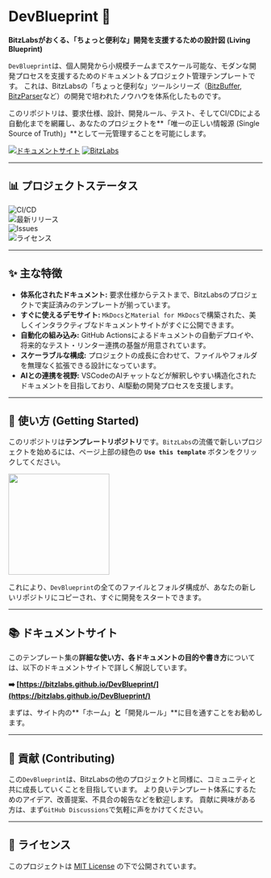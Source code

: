 # DevBlueprint 🚀

**BitzLabsがおくる、「ちょっと便利な」開発を支援するための設計図 (Living Blueprint)**

`DevBlueprint`は、個人開発から小規模チームまでスケール可能な、モダンな開発プロセスを支援するためのドキュメント＆プロジェクト管理テンプレートです。
これは、BitzLabsの「ちょっと便利な」ツールシリーズ（[BitzBuffer](https://github.com/BitzLabs/BitzBuffer), [BitzParser](https://github.com/BitzLabs/BitzParser)など）の開発で培われたノウハウを体系化したものです。

このリポジトリは、要求仕様、設計、開発ルール、テスト、そしてCI/CDによる自動化までを網羅し、あなたのプロジェクトを**「唯一の正しい情報源 (Single Source of Truth)」**として一元管理することを可能にします。

[![ドキュメントサイト](https://img.shields.io/badge/ドキュメントサイト-公開中-blue?style=for-the-badge&logo=github)](https://bitzlabs.github.io/DevBlueprint/)
[![BitzLabs](https://img.shields.io/badge/from-BitzLabs-royalblue?style=for-the-badge)](https://github.com/BitzLabs)

---

## 📊 プロジェクトステータス

![CI/CD](https://github.com/BitzLabs/DevBlueprint/actions/workflows/deploy-docs.yml/badge.svg)  
![最新リリース](https://img.shields.io/github/v/release/BitzLabs/DevBlueprint)  
![Issues](https://img.shields.io/github/issues/BitzLabs/DevBlueprint)  
![ライセンス](https://img.shields.io/github/license/BitzLabs/DevBlueprint)

---

## ✨ 主な特徴

*   **体系化されたドキュメント:** 要求仕様からテストまで、BitzLabsのプロジェクトで実証済みのテンプレートが揃っています。
*   **すぐに使えるデモサイト:** `MkDocs`と`Material for MkDocs`で構築された、美しくインタラクティブなドキュメントサイトがすぐに公開できます。
*   **自動化の組み込み:** GitHub Actionsによるドキュメントの自動デプロイや、将来的なテスト・リンター連携の基盤が用意されています。
*   **スケーラブルな構成:** プロジェクトの成長に合わせて、ファイルやフォルダを無理なく拡張できる設計になっています。
*   **AIとの連携を視野:** VSCodeのAIチャットなどが解釈しやすい構造化されたドキュメントを目指しており、AI駆動の開発プロセスを支援します。

---

## 🚀 使い方 (Getting Started)

このリポジトリは**テンプレートリポジトリ**です。`BitzLabs`の流儀で新しいプロジェクトを始めるには、ページ上部の緑色の **`Use this template`** ボタンをクリックしてください。

<img src="https://docs.github.com/assets/cb-13934/images/help/repository/use-this-template-button.png" width="200">

これにより、`DevBlueprint`の全てのファイルとフォルダ構成が、あなたの新しいリポジトリにコピーされ、すぐに開発をスタートできます。

---

## 📚 ドキュメントサイト

このテンプレート集の**詳細な使い方、各ドキュメントの目的や書き方**については、以下のドキュメントサイトで詳しく解説しています。

**➡️ [https://bitzlabs.github.io/DevBlueprint/](https://bitzlabs.github.io/DevBlueprint/)**

まずは、サイト内の**「ホーム」**と**「開発ルール」**に目を通すことをお勧めします。

---

## 🤝 貢献 (Contributing)

この`DevBlueprint`は、BitzLabsの他のプロジェクトと同様に、コミュニティと共に成長していくことを目指しています。
より良いテンプレート体系にするためのアイデア、改善提案、不具合の報告などを歓迎します。
貢献に興味がある方は、まず`GitHub Discussions`で気軽に声をかけてください。

---

## 📄 ライセンス

このプロジェクトは [MIT License](./LICENSE) の下で公開されています。
